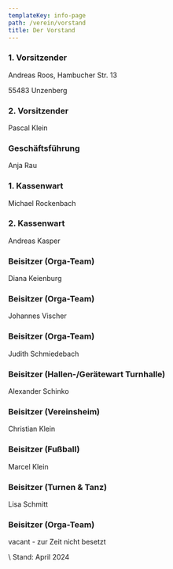 ```yaml
---
templateKey: info-page
path: /verein/vorstand
title: Der Vorstand
---
```

### 1. Vorsitzender

Andreas Roos, Hambucher Str. 13 

55483 Unzenberg

### 2. Vorsitzender

Pascal Klein

### Geschäftsführung

Anja Rau

### 1. Kassenwart

Michael Rockenbach

### 2. Kassenwart

Andreas Kasper

### Beisitzer (Orga-Team)

Diana Keienburg

### Beisitzer (Orga-Team)

Johannes Vischer

### Beisitzer (Orga-Team)

Judith Schmiedebach

### Beisitzer (Hallen-/Gerätewart Turnhalle)

Alexander Schinko

### Beisitzer (Vereinsheim)

Christian Klein

### Beisitzer (Fußball)

Marcel Klein

### Beisitzer (Turnen & Tanz)

Lisa Schmitt

### Beisitzer (Orga-Team)

vacant - zur Zeit nicht besetzt

\    Stand: April 2024